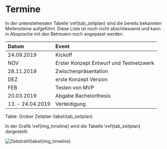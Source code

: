 # Termine

In der untenstehenden Tabelle \ref{tab_zeitplan} sind die bereits bekannten Meilensteine aufgeführt. Diese Liste ist noch nicht abschliessend und kann in Absprache mit den Betreuern noch angepasst werden.


| Datum  |Event   |   
|:---|:---|
| 24.09.2019  | Kickoff  |
| NOV         | Erster Konzept Entwurf und Testnetzwerk  |
| 28.11.2019  | Zwischenpräsentation  |
| DEZ         | erste Konzept Version  |
| FEB         | Testen von MVP|
| 20.03.2019  | Abgabe Bachelorthesis  |
| 13. - 24.04.2019  | Verteidigung  |

Table: Grober Zeitplan \label{tab_zeitplan}

In der Grafik \ref{img_timeline} wird die Tabelle \ref{tab_zeitplan} dargestellt. 

![Zeitstrahl\label{img_timeline}](images/timeline_v1.PNG "Zeitstrahl") 



